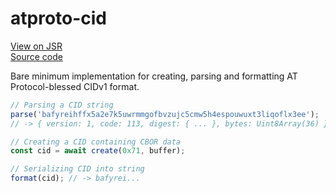 # atproto-cid

[View on JSR](https://jsr.io/@mary/atproto-cid)\
[Source code](https://codeberg.org/mary-ext/pkg-atproto-cid)

Bare minimum implementation for creating, parsing and formatting AT Protocol-blessed CIDv1 format.

```ts
// Parsing a CID string
parse('bafyreihffx5a2e7k5uwrmmgofbvzujc5cmw5h4espouwuxt3liqoflx3ee');
// -> { version: 1, code: 113, digest: { ... }, bytes: Uint8Array(36) }

// Creating a CID containing CBOR data
const cid = await create(0x71, buffer);

// Serializing CID into string
format(cid); // -> bafyrei...
```
